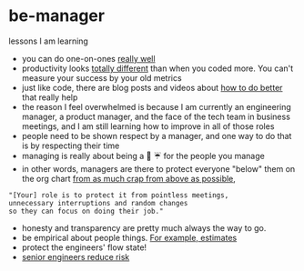 # be-manager
lessons I am learning

- you can do one-on-ones [really well](http://randsinrepose.com/archives/the-update-the-vent-and-the-disaster/)
- productivity looks [totally different](http://www.tombartel.de//2016/07/05/recalibrate-your-productivity-sensors/) than when you coded more. You can't measure your success by your old metrics
- just like code, there are blog posts and videos about [how to do better](https://www.infoq.com/presentations/team-groups-culture) that really help
- the reason I feel overwhelmed is because I am currently an engineering manager, a product manager, and the face of the tech team in business meetings, and I am still learning how to improve in all of those roles
- people need to be shown respect by a manager, and one way to do that is by respecting their time
- managing is really about being a :poop: :umbrella: for the people you manage
- in other words, managers are there to protect everyone "below" them on the org chart [from as much crap from above as possible](http://shitumbrella.ideationkings.com/), 
```
"[Your] role is to protect it from pointless meetings,
unnecessary interruptions and random changes
so they can focus on doing their job."
```
- honesty and transparency are pretty much always the way to go.
- be empirical about people things. [For example, estimates](http://www.joelonsoftware.com/items/2007/10/26.html)
- protect the engineers' flow state!
- [senior engineers reduce risk](https://medium.com/@ztellman/senior-engineers-reduce-risk-5ab2adc13c97#.45prgrqbo)

